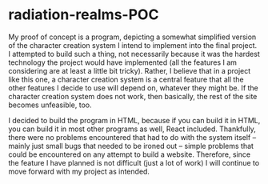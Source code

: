 # radiation-realms-POC

My proof of concept is a program, depicting a somewhat simplified version of the character creation system I intend to implement into the final project. I attempted to build such a thing, not necessarily because it was the hardest technology the project would have implemented (all the features I am considering are at least a little bit tricky). Rather, I believe that in a project like this one, a character creation system is a central feature that all the other features I decide to use will depend on, whatever they might be. If the character creation system does not work, then basically, the rest of the site becomes unfeasible, too.

I decided to build the program in HTML, because if you can build it in HTML, you can build it in most other programs as well, React included. Thankfully, there were no problems encountered that had to do with the system itself – mainly just small bugs that needed to be ironed out – simple problems that could be encountered on any attempt to build a website. Therefore, since the feature I have planned is not difficult (just a lot of work) I will continue to move forward with my project as intended. 
